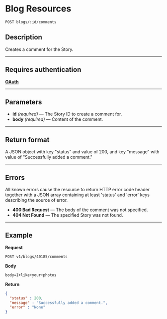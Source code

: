 # Blog Resources

    POST blogs/:id/comments

## Description
Creates a comment for the Story.

***

## Requires authentication
**[OAuth][]**

***

## Parameters
- **id** _(required)_ — The Story ID to create a comment for.
- **body** _(required)_ — Content of the comment.

***

## Return format
A JSON object with key "status" and value of 200, and key "message" with value of "Successfully added a comment."

***

## Errors
All known errors cause the resource to return HTTP error code header together with a JSON array containing at least 'status' and 'error' keys describing the source of error.

- **400 Bad Request** — The body of the comment was not specified.
- **404 Not Found** — The specified Story was not found.

***

## Example
**Request**

    POST v1/blogs/40185/comments

**Body**

    body=I+like+your+photos

**Return**
``` json
{
  "status" : 200,
  "message" : "Successfully added a comment.",
  "error" : "None"
}
```

[OAuth]: https://github.com/500px/api-documentation/tree/master/authentication
